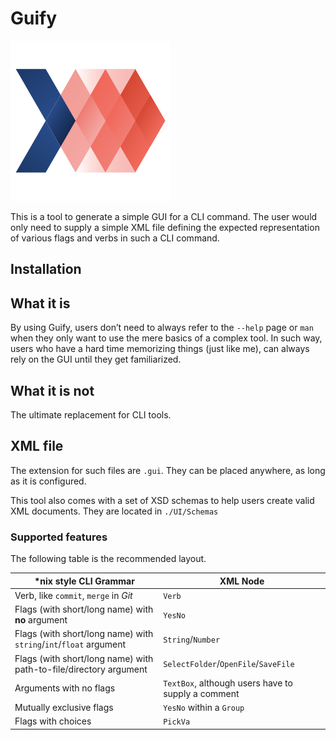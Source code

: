 # Guify

![](./Assets/icon_256x256.png)

This is a tool to generate a simple GUI for a CLI command. The user would only need to supply a simple XML file defining the expected representation of various flags and verbs in such a CLI command. 

## Installation



## What it is

By using Guify, users don’t need to always refer to the `--help` page or `man` when they only want to use the mere basics of a complex tool. In such way, users who have a hard time memorizing things (just like me), can always rely on the GUI until they get familiarized. 

## What it is not

The ultimate replacement for CLI tools. 

## XML file

The extension for such files are `.gui`. They can be placed anywhere, as long as it is configured. 

This tool also comes with a set of XSD schemas to help users create valid XML documents. They are located in `./UI/Schemas`

### Supported features

The following table is the recommended layout. 

| *nix style CLI Grammar                                       | XML Node                                           |
| ------------------------------------------------------------ | -------------------------------------------------- |
| Verb, like `commit`, `merge` in *Git*                        | `Verb`                                             |
| Flags (with short/long name) with **no** argument            | `YesNo`                                            |
| Flags (with short/long name) with `string`/`int`/`float` argument | `String`/`Number`                                  |
| Flags (with short/long name) with path-to-file/directory argument | `SelectFolder`/`OpenFile`/`SaveFile`               |
| Arguments with no flags                                      | `TextBox`, although users have to supply a comment |
| Mutually exclusive flags                                     | `YesNo` within a `Group`                           |
| Flags with choices                                           | `PickVa`                                           |